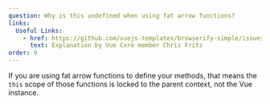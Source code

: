 ```yaml
---
question: Why is this undefined when using fat arrow functions?
links:
  Useful Links:
    - href: https://github.com/vuejs-templates/browserify-simple/issues/6#issuecomment-214003282
      text: Explanation by Vue Core member Chris Fritz
order: 9
---
```


If you are using fat arrow functions to define your methods, that means the `this` scope of those functions is locked to the parent context, not the Vue instance.

